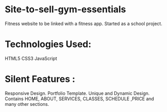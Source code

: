 # Site-to-sell-gym-essentials
Fitness website to be linked with a fitness app. Started as a school project.
# Technologies Used:
HTML5
CSS3
JavaScript
# Silent Features :
Responsive Design.
Portfolio Template.
Unique and Dynamic Design.
Contains HOME, ABOUT, SERVICES, CLASSES, SCHEDULE ,PRICE and many other sections.
